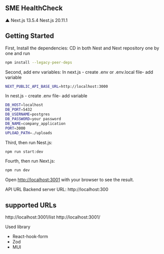 ## SME HealthCheck

▲ Next.js 13.5.4
Nest.js 20.11.1

## Getting Started

First, Install the dependencies:
CD in both Nest and Next repository one by one and run

```bash
npm install --legacy-peer-deps

```

Second, add env variables:
In next.js -
create .env or .env.local file-
add variable

```bash
NEXT_PUBLIC_API_BASE_URL=http://localhost:3000
```

In nest.js -
create .env file-
add variable

```bash
DB_HOST=localhost
DB_PORT=5432
DB_USERNAME=postgres
DB_PASSWORD=your password
DB_NAME=company_application
PORT=3000
UPLOAD_PATH=./uploads
```

Third, then run Nest.js:

```bash
npm run start:dev

```

Fourth, then run Next.js:

```bash
npm run dev

```

Open [http://localhost:3001](http://localhost:3001) with your browser to see the result.

API URL Backend server URL: http://localhost:300

## supported URLs

http://localhost:3001/list
http://localhost:3001/

Used library

- React-hook-form
- Zod
- MUI
